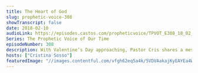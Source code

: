 ```yaml
---
title: The Heart of God
slug: prophetic-voice-308
showTranscript: false
date: 2018-02-10
audioLink: https://episodes.castos.com/propheticvoice/TPVOT_E308_18_02_10-11_The_Heart_of_God.mp3
Series: The Prophetic Voice of Our Time
episodeNumber: 308
description: With Valentine’s Day approaching, Pastor Cris shares a message on the heart of God. An original song “Be My Valentine” is also included at the end of this broadcast.
hosts: ["Cristina Sosso"]
featuredImage: "//images.contentful.com/vfgh62eq5a4k/5VDVAakajKyEAYEa4W4Gc2/f33a4dca654f7dd398ec9a5f762db857/denise-johnson-528379-unsplash-compressor.jpg"
---
```

